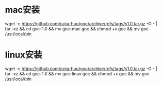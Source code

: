 # mac安装
wget -c https://github.com/jiajia-huo/goc/archive/refs/tags/v1.0.tar.gz -O - | tar -xz && cd goc-1.0 && mv goc-mac goc && chmod +x goc && mv goc /usr/local/bin

# linux安装
wget -c https://github.com/jiajia-huo/goc/archive/refs/tags/v1.0.tar.gz -O - | tar -xz && cd goc-1.0 && mv goc-linux goc && chmod +x goc && mv goc /usr/local/bin
